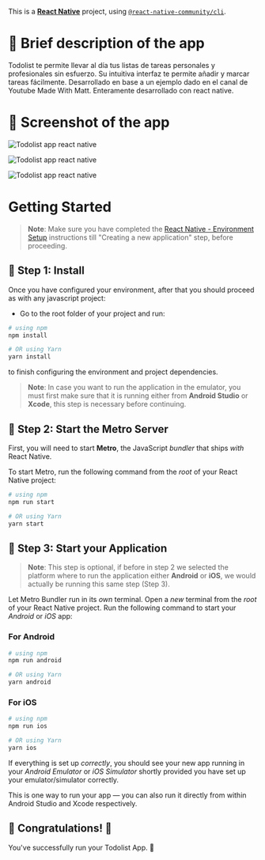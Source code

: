 This is a [**React Native**](https://reactnative.dev) project, using [`@react-native-community/cli`](https://github.com/react-native-community/cli).

# 📄 Brief description of the app

Todolist te permite llevar al día tus listas de tareas personales y profesionales sin esfuerzo. Su intuitiva interfaz te permite añadir y marcar tareas fácilmente. Desarrollado en base a un ejemplo dado en el canal de Youtube Made With Matt. Enteramente desarrollado con react native.

# 📱 Screenshot of the app

![Todolist app react native](../docs/todolist-animated.gif)

![Todolist app react native](../docs/Todolist-react-native(1).png)

![Todolist app react native](../docs/Todolist-react-native(2).png)


# Getting Started

>**Note**: Make sure you have completed the [React Native - Environment Setup](https://reactnative.dev/docs/environment-setup) instructions till "Creating a new application" step, before proceeding.

## 🔵 Step 1: Install

Once you have configured your environment, after that you should proceed as with any javascript project:

- Go to the root folder of your project and run:

```bash
# using npm
npm install

# OR using Yarn
yarn install
```

to finish configuring the environment and project dependencies.

>**Note**: In case you want to run the application in the emulator, you must first make sure that it is running either from **Android Studio** or **Xcode**, this step is necessary before continuing.

## 🔵 Step 2: Start the Metro Server

First, you will need to start **Metro**, the JavaScript _bundler_ that ships _with_ React Native.

To start Metro, run the following command from the _root_ of your React Native project:

```bash
# using npm
npm run start

# OR using Yarn
yarn start
```

## 🔵 Step 3: Start your Application

>**Note**: This step is optional, if before in step 2 we selected the platform where to run the application either **Android** or **iOS**, we would actually be running this same step (Step 3).

Let Metro Bundler run in its _own_ terminal. Open a _new_ terminal from the _root_ of your React Native project. Run the following command to start your _Android_ or _iOS_ app:

### For Android

```bash
# using npm
npm run android

# OR using Yarn
yarn android
```

### For iOS

```bash
# using npm
npm run ios

# OR using Yarn
yarn ios
```

If everything is set up _correctly_, you should see your new app running in your _Android Emulator_ or _iOS Simulator_ shortly provided you have set up your emulator/simulator correctly.

This is one way to run your app — you can also run it directly from within Android Studio and Xcode respectively.

## 🚀 Congratulations! :tada:

You've successfully run your Todolist App. :partying_face:

